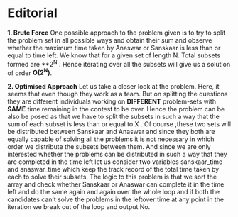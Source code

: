 # Editorial
**1.	Brute Force**
One possible approach to the problem given is to try to split the problem set in all possible ways and obtain their sum and observe whether the maximum time taken by Anaswar or Sanskaar is less than or equal to time left.
We know that for a given set of length N. Total subsets formed are **2<sup>N</sup> . Hence iterating over all the subsets will give us a solution of order **O(2<sup>N</sup>)**.

**2.	Optimised Approach**
Let us take a closer look at the problem. Here, it seems that even though they work as a team. But on splitting the questions they are different individuals working on **DIFFERENT** problem-sets with **SAME** time remaining in the contest to be over. Hence the problem can be also be posed as that we have to split the subsets in such a way that the sum of each subset is less than or equal to X . Of course ,these two sets will be distributed between Sanskaar and Anaswar and since they both are equally capable of solving all the problems it is not necessary in which order we distribute the subsets between them. And since we are only interested whether the problems can be distributed in such a way that they are completed in the time left let us consider two variables sanskaar_time and anaswar_time which keep the track record of the total time taken by each to solve their subsets.
The logic to this problem is that we sort the array and check whether Sanskaar or Anaswar can complete it in the time left and do the same again and again over the whole loop and if both the candidates can’t solve the problems in the leftover time at any point in the iteration we break out of the loop and output 
No.

